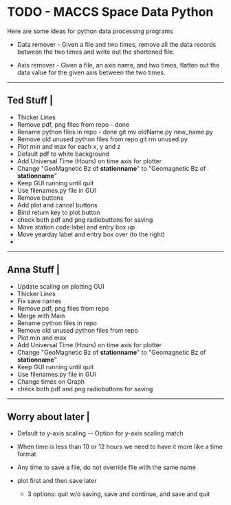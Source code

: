 # TODO - MACCS Space Data Python #

Here are some ideas for python data processing programs

* Data remover - Given a file and two times, remove all the data records
  between the two times and write out the shortened file.
  
* Axis remover - Given a file, an axis name, and two times, flatten
  out the data value for the given axis between the two times.

-----------
Ted Stuff |
-----------
- Thicker Lines
- Remove pdf, png files from repo - done
- Rename python files in repo - done
	git mv oldName.py new_name.py
- Remove old unused python files from repo
	git rm unused.py
- Plot min and max for each x, y and z
- Default pdf to white background
- Add Universal Time (Hours) on time axis for plotter
- Change "GeoMagnetic Bz of __stationname__" to "Geomagnetic Bz of __stationname__"
- Keep GUI running until quit
- Use filenames.py file in GUI
- Remove buttons
- Add plot and cancel buttons
- Bind return key to plot button
- check both pdf and png radiobuttons for saving
- Move station code label and entry box up
- Move yearday label and entry box over (to the right)
- 

------------
Anna Stuff |
------------
- Update scaling on plotting GUI
- Thicker Lines
- Fix save names
- Remove pdf, png files from repo
- Merge with Main
- Rename python files in repo
- Remove old unused python files from repo
- Plot min and max
- Add Universal Time (Hours) on time axis for plotter
- Change "GeoMagnetic Bz of __stationname__" to "Geomagnetic Bz of __stationname__"
- Keep GUI running until quit
- Use filenames.py file in GUI
- Change times on Graph
- check both pdf and png radiobuttons for saving

-------------------
Worry about later |
-------------------
- Default to y-axis scaling -- Option for y-axis scaling match 
- When time is less than 10 or 12 hours we need to have it more like a time format

- Any time to save a file, do not override file with the same name
- plot first and then save later 
	- 3 options: quit w/o saving, save and continue, and save and quit